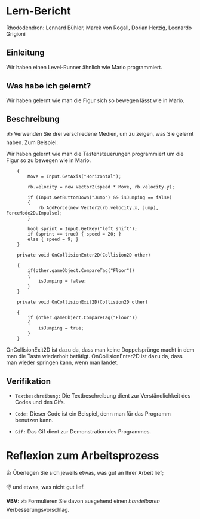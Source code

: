

# Lern-Bericht
Rhododendron:
Lennard Bühler, Marek von Rogall, Dorian Herzig, Leonardo Grigioni

## Einleitung

Wir haben einen Level-Runner ähnlich wie Mario programmiert.

## Was habe ich gelernt?

Wir haben gelernt wie man die Figur sich so bewegen lässt wie in Mario.

## Beschreibung

✍️ Verwenden Sie drei verschiedene Medien, um zu zeigen, was Sie gelernt haben. Zum Beispiel:

Wir haben gelernt wie man die Tastensteuerungen programmiert um die Figur so zu bewegen wie in Mario.

```
    {
        Move = Input.GetAxis("Horizontal");

        rb.velocity = new Vector2(speed * Move, rb.velocity.y);

        if (Input.GetButtonDown("Jump") && isJumping == false)
        {
            rb.AddForce(new Vector2(rb.velocity.x, jump), ForceMode2D.Impulse);
        }

        bool sprint = Input.GetKey("left shift");
        if (sprint == true) { speed = 20; }
        else { speed = 9; }
    }
    
    private void OnCollisionEnter2D(Collision2D other)
    
    {
        if(other.gameObject.CompareTag("Floor"))
        {
            isJumping = false;
        }
    }
    
    private void OnCollisionExit2D(Collision2D other)
    
    {
        if (other.gameObject.CompareTag("Floor"))
        {
            isJumping = true;
        }
    }
```
OnCollisionExit2D ist dazu da, dass man keine Doppelsprünge macht in dem man die Taste wiederholt betätigt.
OnCollisionEnter2D ist dazu da, dass man wieder springen kann, wenn man landet.


## Verifikation
* `Textbeschreibung:` Die Textbeschreibung dient zur Verständlichkeit des Codes und des Gifs.

* `Code:` Dieser Code ist ein Beispiel, denn man für das Programm benutzen kann.

* `Gif:` Das Gif dient zur Demonstration des Programmes.

# Reflexion zum Arbeitsprozess

👍 Überlegen Sie sich jeweils etwas, was gut an Ihrer Arbeit lief; 

👎 und etwas, was nicht gut lief.

**VBV**: ✍️ Formulieren Sie davon ausgehend einen *handelbaren* Verbesserungsvorschlag.
